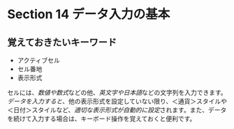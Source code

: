 # Section 14 データ入力の基本

## 覚えておきたいキーワード
- アクティブセル
- セル番地
- 表示形式

セルには、<em>数値や数式</em>などの他、<em>英文字や日本語</em>などの文字列を入力できます。<em>データを入力すると</em>、他の表示形式を設定していない限り、＜通貨＞スタイルや＜日付＞スタイルなど、<em>適切な表示形式が自動的に設定</em>されます。また、データを続けて入力する場合は、キーボード操作を覚えておくと便利です。
